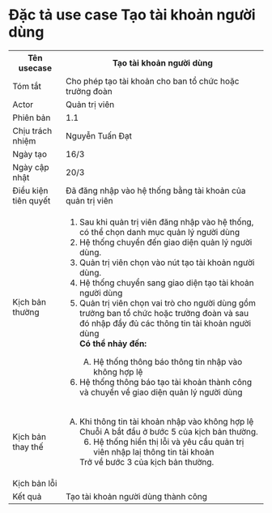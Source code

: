 # Đặc tả use case Tạo tài khoản người dùng

<table>
    <tr>
        <th>Tên usecase</th>
        <th>Tạo tài khoản người dùng</th>
    </tr>
    <tr>
        <td>Tóm tắt</td>
        <td>Cho phép tạo tài khoản cho ban tổ chức hoặc trưởng đoàn</td>
    </tr>
    <tr>
        <td>Actor</td>
        <td>Quản trị viên</td>
    </tr>
    <tr>
        <td>Phiên bản</td>
        <td>1.1</td>
    </tr>
    <tr>
        <td>Chịu trách nhiệm</td>
        <td>Nguyễn Tuấn Đạt</td>
    </tr>
    <tr>
        <td>Ngày tạo</td>
        <td>16/3</td>
    </tr>
    <tr>
        <td>Ngày cập nhật</td>
        <td>20/3</td>
    </tr>
    <tr>
        <td>Điều kiện tiên quyết</td>
        <td>Đã đăng nhập vào hệ thống bằng tài khoản của quản trị viên</td>
    </tr>
    <tr>
        <td>Kịch bản thường</td>
        <td>
            <ol type="1">
                <li>Sau khi quản trị viên đăng nhập vào hệ thống, có thể chọn danh mục quản lý người dùng</li>
                <li>Hệ thống chuyển đến giao diện quản lý người dùng.</li>
                <li>Quản trị viên chọn vào nút tạo tài khoản người dùng.</li>
                <li>Hệ thống chuyển sang giao diện tạo tài khoản người dùng</li>
                <li>Quản trị viên chọn vai trò cho người dùng gồm trưởng ban tổ chức hoặc trưởng đoàn và sau đó nhập đầy đủ các thông tin tài khoản người dùng</li>
                    <b>Có thể nhảy đến:</b>
                    <ol type="A" start="A">
                        <li>
                           Hệ thống thông báo thông tin nhập vào không hợp lệ
                        </li>
                    </ol>
                </li>
                <li>Hệ thống thông báo tạo tài khoản thành công và chuyển về giao diện quản lý người dùng</li>
            </ol>
        </td>
    </tr>
    <tr>
        <td>Kịch bản thay thế</td>
        <td>
        <ol type="A">
                <li>
                    Khi thông tin tài khoản nhập vào không hợp lệ</br>
                    Chuỗi A bắt đầu ở bước 5 của kịch bản thường.
                    <ol type="1" start="6">
                        <li>Hệ thống hiển thị lỗi và yêu cầu quản trị viên nhập laị thông tin tài khoản</li>
                    </ol>
                    Trở về bước 3 của kịch bản thường.
                </li>
            </ol>
        </td>
    </tr>
    <tr>
        <td>Kịch bản lỗi</td>
        <td></td>
    </tr>
    <tr>
        <td>Kết quả</td>
        <td>Tạo tài khoản người dùng thành công</td>
    </tr>
</table>